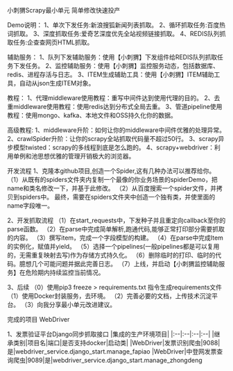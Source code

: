 小刺猬Scrapy最小单元
简单修改快速投产

Demo说明：
1、单次下发任务:新浪搜狐新闻列表抓取。
2、循环抓取任务:百度热词抓取。
3、深度抓取任务:爱奇艺深度优先全站视频链接抓取。
4、REDIS队列抓取任务:企查查网页HTML抓取。

辅助服务：
1、队列下发辅助服务：使用【小刺猬】下发组件给REDIS队列抓取任务下发任务。
2、监控辅助服务：使用【小刺猬】监控服务动态，包括数据库、redis、进程存活与日志。
3、ITEM生成辅助工具：使用【小刺猬】ITEM辅助工具，自动从json生成ITEM对象。

教程：
1、代理middleware使用教程：重写中间件达到使用代理的目的。
2、去重middleware使用教程：使用redis达到分布式全局去重。
3、管道pipeline使用教程：使用mongo、kafka、本地文件和OSS持久化你的数据。

高级教程:
1、middleware升阶：如何让你的middleware中间件优雅的处理异常。
2、crawlSpider升阶：让你的scrapy全站抓取代码量不超过50行。
3、scrapy异步模型twisted：scrapy的多线程到底是怎么跑的。
4、scrapy+webdriver：利用单例和池思想优雅的管理开销极大的浏览器。

开发流程
1、克隆本github项目,创造一个Spider,这有几种办法可以推荐给你。
（1）从既有的spiders文件夹内复制一个最像的你业务场景的spiderDemo，把name和类名修改一下，并基于此修改。
（2）从百度搜索一个spider文件，并拷贝到spiders中。
最终，需要在spiders文件夹中创造一个独有类，并使里面的name字段唯一。

2、开发抓取流程
（1）在start_requests中，下发种子并且重定向callback至你的parse函数。
（2）在parse中完成简单解析,跑通代码,能够正常打印部分需要抓取的内容。
（3）撰写item，完成一个字段模型的构建。
（4）在parse中完成Item的实例化，赋值并yield。
（5）选择一个pipelines(一般pipelines都是可以复用的，无需重复映射去写)作为存储方式持久化。
（6）删除临时的打印、临时的代码。臆想几个可能问题并据此完善日志。
（7）上线，并启动【小刺猬监控辅助服务】在危险期内持续监控当前情况。

3、后续
（0）使用pip3 freeze > requirements.txt 指令生成requirements文件
（1）使用Docker封装服务，去环境。
（2）完善必要的文档，上传技术沉淀平台。
（3）向我分享最小单元改进建议。


完成的项目
WebDriver

1、发票验证平台Django同步抓取接口
|集成的生产环境项目|
|:--|:--|:--|:--|
|继承类别|项目名|端口|是否支持docker|启动类|
|WebDriver|发票识别爬虫|9088|是|webdriver_service.django_start.manage_fapiao
|WebDriver|中登网发票查询爬虫|9089|是|webdriver_service.django_start.manage_zhongdeng
